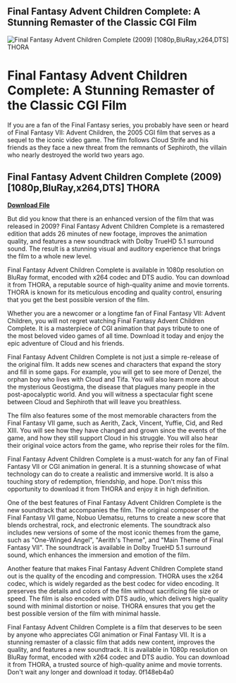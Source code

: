 ## Final Fantasy Advent Children Complete: A Stunning Remaster of the Classic CGI Film

 
![Final Fantasy Advent Children Complete (2009) \[1080p,BluRay,x264,DTS\] THORA](https://encrypted-tbn1.gstatic.com/images?q=tbn:ANd9GcRB6mWPvdI2JEmEEzlbuQT3PJ23z4h4abAbO7gC51XyJY-lGe_azAkUBl8)

 
# Final Fantasy Advent Children Complete: A Stunning Remaster of the Classic CGI Film
 
If you are a fan of the Final Fantasy series, you probably have seen or heard of Final Fantasy VII: Advent Children, the 2005 CGI film that serves as a sequel to the iconic video game. The film follows Cloud Strife and his friends as they face a new threat from the remnants of Sephiroth, the villain who nearly destroyed the world two years ago.
 
## Final Fantasy Advent Children Complete (2009) [1080p,BluRay,x264,DTS] THORA


[**Download File**](https://www.google.com/url?q=https%3A%2F%2Furluso.com%2F2tK3b9&sa=D&sntz=1&usg=AOvVaw1gob6tCPFl2LZ7roanhzdh)

 
But did you know that there is an enhanced version of the film that was released in 2009? Final Fantasy Advent Children Complete is a remastered edition that adds 26 minutes of new footage, improves the animation quality, and features a new soundtrack with Dolby TrueHD 5.1 surround sound. The result is a stunning visual and auditory experience that brings the film to a whole new level.
 
Final Fantasy Advent Children Complete is available in 1080p resolution on BluRay format, encoded with x264 codec and DTS audio. You can download it from THORA, a reputable source of high-quality anime and movie torrents. THORA is known for its meticulous encoding and quality control, ensuring that you get the best possible version of the film.
 
Whether you are a newcomer or a longtime fan of Final Fantasy VII: Advent Children, you will not regret watching Final Fantasy Advent Children Complete. It is a masterpiece of CGI animation that pays tribute to one of the most beloved video games of all time. Download it today and enjoy the epic adventure of Cloud and his friends.
  
Final Fantasy Advent Children Complete is not just a simple re-release of the original film. It adds new scenes and characters that expand the story and fill in some gaps. For example, you will get to see more of Denzel, the orphan boy who lives with Cloud and Tifa. You will also learn more about the mysterious Geostigma, the disease that plagues many people in the post-apocalyptic world. And you will witness a spectacular fight scene between Cloud and Sephiroth that will leave you breathless.
 
The film also features some of the most memorable characters from the Final Fantasy VII game, such as Aerith, Zack, Vincent, Yuffie, Cid, and Red XIII. You will see how they have changed and grown since the events of the game, and how they still support Cloud in his struggle. You will also hear their original voice actors from the game, who reprise their roles for the film.
 
Final Fantasy Advent Children Complete is a must-watch for any fan of Final Fantasy VII or CGI animation in general. It is a stunning showcase of what technology can do to create a realistic and immersive world. It is also a touching story of redemption, friendship, and hope. Don't miss this opportunity to download it from THORA and enjoy it in high definition.
  
One of the best features of Final Fantasy Advent Children Complete is the new soundtrack that accompanies the film. The original composer of the Final Fantasy VII game, Nobuo Uematsu, returns to create a new score that blends orchestral, rock, and electronic elements. The soundtrack also includes new versions of some of the most iconic themes from the game, such as "One-Winged Angel", "Aerith's Theme", and "Main Theme of Final Fantasy VII". The soundtrack is available in Dolby TrueHD 5.1 surround sound, which enhances the immersion and emotion of the film.
 
Another feature that makes Final Fantasy Advent Children Complete stand out is the quality of the encoding and compression. THORA uses the x264 codec, which is widely regarded as the best codec for video encoding. It preserves the details and colors of the film without sacrificing file size or speed. The film is also encoded with DTS audio, which delivers high-quality sound with minimal distortion or noise. THORA ensures that you get the best possible version of the film with minimal hassle.
 
Final Fantasy Advent Children Complete is a film that deserves to be seen by anyone who appreciates CGI animation or Final Fantasy VII. It is a stunning remaster of a classic film that adds new content, improves the quality, and features a new soundtrack. It is available in 1080p resolution on BluRay format, encoded with x264 codec and DTS audio. You can download it from THORA, a trusted source of high-quality anime and movie torrents. Don't wait any longer and download it today.
 0f148eb4a0
